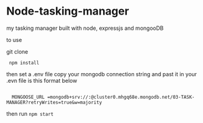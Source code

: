 # Node-tasking-manager
my tasking manager built with node, expressjs and mongooDB

to use 

git clone

<code> npm install</code>

then set a .env file
copy your mongodb connection string and past it in your .evn file is this format below

<code>
  MONGOOSE_URL =mongodb+srv://<name>:<password>@cluster0.mhgq68e.mongodb.net/03-TASK-MANAGER?retryWrites=true&w=majority
</code>

then run 
<code>npm start</code>
